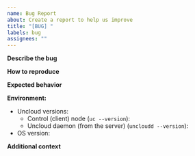 ```yaml
---
name: Bug Report
about: Create a report to help us improve
title: "[BUG] "
labels: bug
assignees: ""
---
```


**Describe the bug**

<!-- A clear and concise description of what the bug is. -->

**How to reproduce**

<!-- Steps to reproduce the behavior:

1. Run ...
2. Do ...
-->

**Expected behavior**

<!-- A clear and concise description of what you expected to happen. -->

**Environment:**

- Uncloud versions:
  - Control (client) node (`uc --version`):
  - Uncloud daemon (from the server) (`uncloudd --version`):
- OS version: <!-- e.g. macOS 14.5 or Ubuntu 24.04 -->

**Additional context**

<!-- Add any other context about the problem here. -->
